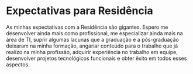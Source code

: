 # Expectativas para Residência

As minhas expectativas com a Residência são gigantes. Espero me desenvolver ainda mais como profissional, me especializar ainda mais na área de TI, suprir algumas lacunas que a graduação e a pós-graduação deixaram na minha formação, angariar conteúdo para o trabalho que já realizo na minha profissão, adquirir experiência no trabalho em equipe, desenvolver projetos tecnológicos funcionais e obter êxito em todos esses aspectos.